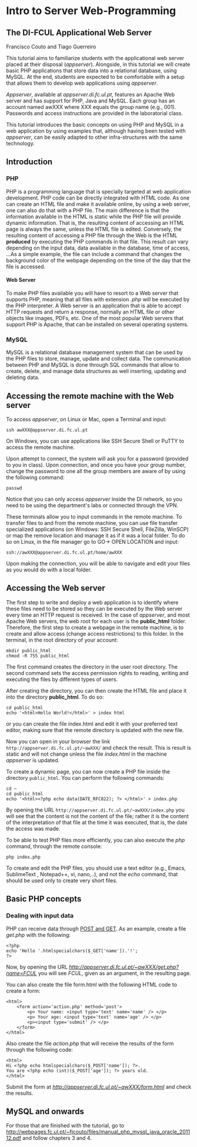 # Intro to Server Web-Programming
## The DI-FCUL Applicational Web Server
Francisco Couto and Tiago Guerreiro

This tutorial aims to familiarize students with the applicational web server placed at their disposal (_appserver_). Alongside, in this tutorial we will create basic PHP applications that store data into a relational database, using MySQL. At the end, students are expected to be comfortable with a setup that allows them to develop web applications using _appserver_. 

_Appserver_, available at _appserver.di.fc.ul.pt_, features an Apache Web server and has support for PHP, Java and MySQL. Each group has an account named awXXX where XXX equals the group name (e.g., 001). Passwords and access instructions are provided in the laboratorial class.

This tutorial introduces the basic concepts on using PHP and MySQL in a web application  by using examples that, although having been tested with _appserver_, can be easily adapted to other infra-structures with the same technology.

## Introduction

### PHP

PHP is a programming language that is specially targeted at web application development. PHP code can be directly integrated with HTML code. As one can create an HTML file and make it available online, by using a web server, one can also do that with a PHP file. The main difference is that the information available in the HTML is static while the PHP file will provide dynamic information. That is, the resulting content of accessing an HTML page is always the same, unless the HTML file is edited. Conversely, the resulting content of accessing a PHP file through the Web is the HTML **produced** by executing the PHP commands in that file. This result can vary depending on the input data, data available in the database, time of access, ...As a simple example, the file can include a command that changes the background color of the webpage depending on the time of the day that the file is accessed.

#### Web Server

To make PHP files available you will have to resort to a Web server that supports PHP, meaning that all files with extension _.php_ will be executed by the PHP interpreter. A Web server is an application that is able to accept HTTP requests and return a response, normally an HTML file or other objects like images, PDFs, etc. One of the most popular Web servers that support PHP is Apache, that can be installed on several operating systems. 

### MySQL

MySQL is a relational database management system that can be used by the PHP files to store, manage, update and collect data. The communication between PHP and MySQL is done through SQL commands that allow to create, delete, and manage data structures as well inserting, updating and deleting data.

## Accessing the remote machine with the Web server

To access _appserver_, on Linux or Mac, open a Terminal and input:
```
ssh awXXX@appserver.di.fc.ul.pt
```

On Windows, you can use applications like SSH Secure Shell or PuTTY to access the remote machine. 

Upon attempt to connect, the system will ask you for a password (provided to you in class). Upon connection, and once you have your group number, change the password to one all the group members are aware of by using the following command:

```
passwd
```

Notice that you can only access _appserver_ inside the DI network, so you need to be using the department's labs or connected through the VPN. 

These terminals allow you to input commands in the remote machine. To transfer files to and from the remote machine, you can use file transfer specialized applications (on Windows: SSH Secure Shell, FileZilla, WinSCP) or map the remove location and manage it as if it was a local folder. To do so on Linux, in the file manager go to GO-> OPEN LOCATION and input:

```
ssh://awXXX@appserver.di.fc.ul.pt/home/awXXX
```

Upon making the connection, you will be able to navigate and edit your files as you would do with a local folder.

## Accessing the Web server

The first step to write and deploy a web application is to identify where these files need to be stored so they can be executed by the Web server every time an HTTP request is received. In the case of _appserver_, and most Apache Web servers, the web root for each user is the **public_html** folder. Therefore, the first step to create a webpage in the remote machine, is to create and allow access (change access restrictions) to this folder. In the terminal, in the root directory of your account:

```
mkdir public_html
chmod -R 755 public_html
```

The first command creates the directory in the user root directory. The second command sets the access permission rights to reading, writing and executing the files by different types of users. 

After creating the directory, you can then create the HTML file and place it into the directory **public_html**. To do so:

``` 
cd public_html
echo '<html>Hello World!</html>' > index html
```

or you can create the file index.html and edit it with your preferred text editor, making sure that the remote directory is updated with the new file.

Now you can open in your browser the link ```http://appserver.di.fc.ul.pt/~awXXX/``` and check the result. This is result is static and will not change unless the file _index.html_ in the machine _appserver_ is updated.

To create a dynamic page, you can now create a PHP file inside the directory ```public_html```. You can perform the following commands:

```
cd ~
cd public_html
echo '<html><?php echo data(DATE_RFC822); ?> </html>' > index.php
```

By opening the URL ```http://appserver.di.fc.ul.pt/~awXXX/index.php``` you will see that the content is not the content of the file; rather it is the content of the interpretation of that file at the time it was executed, that is, the date the access was made.

To be able to test PHP files more efficiently, you can also execute the _php_ command, through the remote console:

```
php index.php
```

To create and edit the PHP files, you should use a text editor (e.g., Emacs, SublimeText , Notepad++, vi, nano,..), and not the _echo_ command, that should be used only to create very short files.

## Basic PHP concepts

### Dealing with input data

PHP can receive data through [POST and GET](https://en.wikipedia.org/wiki/Hypertext_Transfer_Protocol). As an example, create a file _get.php_ with the following:

```
<?php
echo 'Hello '.htmlspecialchars($_GET['name']).'!';
?>
```

Now, by opening the URL _http://appserver.di.fc.ul.pt/~awXXX/get.php?name=FCUL_ you will see _FCUL_, given as an argument, in the resulting page. 

You can also create the file form.html with the following HTML code to create a form:

```
<html>
    <form action='action.php' method='post'>
        <p> Your name: <input type='text' name='name' /> </p>
        <p> Your age: <input type='text' name='age' /> </p>
        <p><input type='submit' /> </p>
    </form>
</html>
```

Also create the file _action.php_ that will receive the results of the form through the following code:

```
<html>
Hi <?php echo htmlspecialchars($_POST['name']); ?>.
You are <?php echo (int)($_POST['age']); ?> years old.
</html>
```

Submit the form at _http://appserver.di.fc.ul.pt/~awXXX/form.html_ and check the results.

## MySQL and onwards

For those that are finished with the tutorial, go to http://webpages.fc.ul.pt/~fjcouto/files/manual_php_mysql_java_oracle_201112.pdf and follow chapters 3 and 4. 